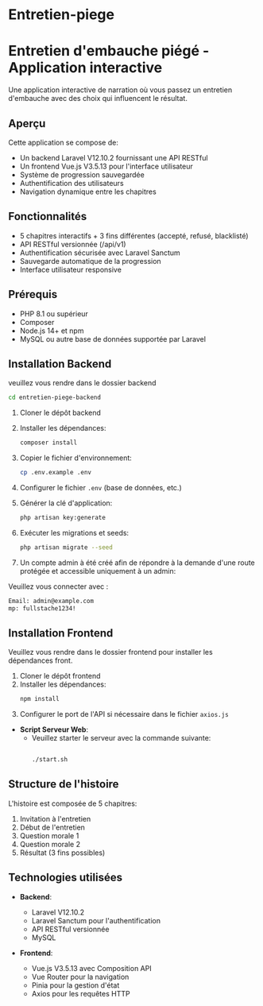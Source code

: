 # Entretien-piege

# Entretien d'embauche piégé - Application interactive

Une application interactive de narration où vous passez un entretien d'embauche avec des choix qui influencent le résultat.

## Aperçu

Cette application se compose de:
- Un backend Laravel V12.10.2 fournissant une API RESTful
- Un frontend Vue.js V3.5.13 pour l'interface utilisateur
- Système de progression sauvegardée
- Authentification des utilisateurs
- Navigation dynamique entre les chapitres

## Fonctionnalités

- 5 chapitres interactifs + 3 fins différentes (accepté, refusé, blacklisté)
- API RESTful versionnée (/api/v1)
- Authentification sécurisée avec Laravel Sanctum
- Sauvegarde automatique de la progression
- Interface utilisateur responsive

## Prérequis

- PHP 8.1 ou supérieur
- Composer
- Node.js 14+ et npm
- MySQL ou autre base de données supportée par Laravel

## Installation Backend

veuillez vous rendre dans le dossier backend
   ```bash
   cd entretien-piege-backend
   ```


1. Cloner le dépôt backend
2. Installer les dépendances:
   ```bash
   composer install
   ```
3. Copier le fichier d'environnement:
   
   ```bash
   cp .env.example .env
   ```
4. Configurer le fichier `.env` (base de données, etc.)
5. Générer la clé d'application:
   ```bash
   php artisan key:generate
   ```
6. Exécuter les migrations et seeds:
   ```bash
   php artisan migrate --seed
   ```
7. Un compte admin à été créé afin de répondre à la demande d'une route protégée et accessible uniquement à un admin: 


Veuillez vous connecter avec : 

   ```bash
   Email: admin@example.com
   mp: fullstache1234!
   
   ```

## Installation Frontend
Veuillez vous rendre dans le dossier frontend pour installer les dépendances front.

1. Cloner le dépôt frontend
2. Installer les dépendances:
   ```bash
   npm install
   ```
3. Configurer le port de l'API si nécessaire dans le fichier `axios.js`


- **Script Serveur Web**:
   - Veuillez starter le serveur avec la commande suivante: 
      ```bash
      
      ./start.sh

      ```


## Structure de l'histoire

L'histoire est composée de 5 chapitres:
1. Invitation à l'entretien
2. Début de l'entretien
3. Question morale 1
4. Question morale 2
5. Résultat (3 fins possibles)

## Technologies utilisées

- **Backend**:
  - Laravel V12.10.2
  - Laravel Sanctum pour l'authentification
  - API RESTful versionnée
  - MySQL

- **Frontend**:
  - Vue.js V3.5.13 avec Composition API
  - Vue Router pour la navigation
  - Pinia pour la gestion d'état
  - Axios pour les requêtes HTTP

